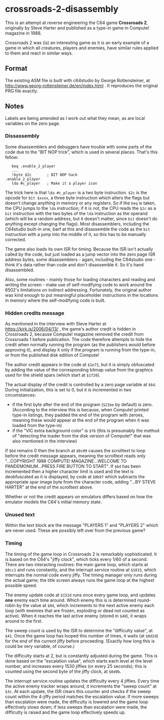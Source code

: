 # crossroads-2-disassembly

This is an attempt at reverse engineering the C64 game **Crossroads 2**, originally by Steve Harter and published as a type-in game in Compute! magazine in 1988.

Crossroads 2 was (is) an interesting game as it is an early example of a game in which all creatures, players and enemies, have similar rules applied to them and react in similar ways.

## Format

The existing ASM file is built with c64studio by George Rottensteiner, at http://www.georg-rottensteiner.de/en/index.html . It reproduces the original PRG file exactly.

## Notes

Labels are being amended as I work out what they mean, as are local variables on the zero page. 

### Dissassembly

Some disassemblers and debuggers have trouble with some parts of the code due to the "BIT NOP trick", which is used in several 
places. That's this fellow:

~~~~
   beq .enable_2_player
   ...
   !byte $2c       ; BIT NOP hack
.enable_2_player
   lda #c_player   ; Make it a player icon 
~~~~

The trick here is that `lda #c_player` is a two byte instruction. `$2c` is the opcode for `bit $xxxx`, a three byte instruction 
which alters the flags but doesn't change anything in memory or any registers. So if the `beq` is taken, the CPU jumps to the `lda` 
instruction; if it is not, the CPU reads the `$2c` as a `bit` instruction with the two bytes of the `lda` instruction as the 
operand (which will be a random address, but it doesn't matter, since `bit` doesn't do anything except changing the flags). Most 
disassemblers, including the C64studio built-in one, barf at this and disassemble the code as the `bit` instruction with a jump 
into the middle of it, so this has to be manually corrected. 

The game also loads its own ISR for timing. Because the ISR isn't actually called by the code, but just loaded as a jump vector 
into the zero page ISR address bytes, some disassemblers - again, including the C64studio one - think it's data rather than code 
and don't disassemble it. So it's hand disassembled.

Also, some routines - mainly those for loading characters and reading and writing the screen - make use of self-modifying 
code to work around the 6502's limitations on indirect addressing. Fortunately, the original author was kind enough to put 
meaningful placeholder instructions in the locations in memory where the self-modifying code is built.

### Hidden credits message

As mentioned in the interview with Steve Harter at https://kirk.is/2006/04/13/ , the game's author credit is hidden in Crossroads 2, because Compute! magazine removed the credit from Crossroads 1 before publication. The code therefore attempts to hide the credit when normally running the program (as the publishers would before approving it), and display it only if the program is running from the type-in, or from the published disk edition of Compute!

The author credit appears in the code at `$1e73`, but it is simply obfuscated by adding the value of the corresponding bitmap value from the graphics used for the shield spars (which start at `$1f20`). 

The actual display of the credit is controlled by a zero page variable at `$6d`. During initialization, this is set to 
0, but it is incremented in two circumstances:

* if the first byte after the end of the program (`$21be` by default) is zero. (According to the interview this is because, when Compute! printed type-in listings, they padded the end of the program with zeroes, meaning these would appear at the end of the program when it was loaded from the type-in)
* if the "VIC extra background color" is `$f6` (this is presumably the method of "detecting the loader from the disk version of Compute!" that was also mentioned in the interview)

If `$6d` remains 0 then the branch at `$0c09` causes the scrolltext to loop before the credit message appears, meaning the scrolltext reads only "...COPYRIGHT 1988 COMPUTE! MAGAZINE...WELCOME TO PANDEMONIUM...PRESS FIRE BUTTON TO START". If `$6d` has been incremented then a higher character limit is used and the text is deobfuscated as it is displayed, by code at `$0b97` which subtracts the appropriate spar image byte from the character code, adding "...BY STEVE HARTER" at the end of the scrolltext above.

Whether or not the credit appears on emulators differs based on how the emulator models the C64's initial memory state. 

### Unused text

Within the text block are the message "PLAYERS 1" and "PLAYERS 2" which are never used. These are possibly left over from the 
previous game?

### Timing

The timing of the game loop in Crossroads 2 is remarkably sophisticated. It is based on the C64's "jiffy clock", which ticks every 
1/60 of a second. There are two interacting routines: the main game loop, which starts at `$0cc1` and runs constantly, and the 
interrupt service routine at `$1015`, which interrupts the normal code every jiffy. The timing manager only runs during the actual 
game; the title screen always runs the game loop at the highest possible speed.

The enemy update code at `$152d` runs once every game loop, and updates **one** enemy each time around. Which enemy this is is 
determined round-robin by the value at `$0d`, which increments to the next active enemy each loop (with enemies that are frozen, 
exploding or dead not counted as active). When it reaches the last active enemy (stored in `$48`), it wraps around to the first. 

The sweep count is used by the ISR to determine the "difficulty value", at `$41`. Once the game loop has looped this number of times, 
it waits (at `$0d2d`) for the end of the current jiffy before proceeding. (Exactly how long this is could be very variable, of 
course.) 

The difficulty starts at 2, but is constantly adjusted during the game. This is done based on the "escalation value", which starts 
each level at the level number, and increases every 1530 jiffies (or every 25 seconds); this is counted using the second byte of 
the jiffy clock, at `$0d0b`. 

The interrupt service routine updates the difficulty every 4 jiffies. Every time the active enemy tracker wraps around, it 
increments the "sweep count" at `$3c`. At each update, the ISR clears this counter and checks if the sweep count within the 4-jiffy 
period matches the escalation value. If more sweeps than escalation were made, the difficulty is lowered and the game loop effectively 
slows down; if less sweeps than escalation were made, the difficulty is raised and the game loop effectively speeds up.



